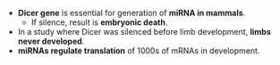 - **Dicer gene** is essential for generation of **miRNA in mammals**.
	- If silence, result is **embryonic death**.
- In a study where Dicer was silenced before limb development, **limbs never developed**.
- **miRNAs regulate translation** of 1000s of mRNAs in development.